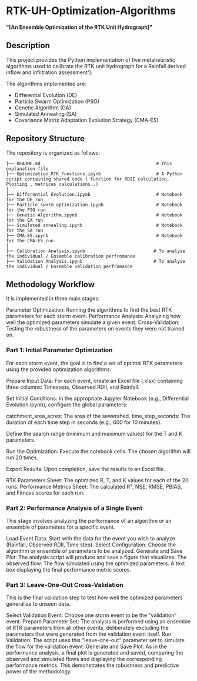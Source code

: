 # RTK-UH-Optimization-Algorithms
**"[An Ensemble Optimization of the RTK Unit Hydrograph]"**


## Description

This project provides the Python implementation of five metaheuristic algorithms used to calibrate the RTK unit hydrograph for a Rainfall derived inflow and infiltration assessment'].

The algorithms implemented are:

* Differential Evolution (DE)
* Particle Swarm Optimization (PSO)
* Genetic Algorithm (GA)
* Simulated Annealing (SA)
* Covariance Matrix Adaptation Evolution Strategy (CMA-ES)

## Repository Structure

The repository is organized as follows:

```
├── README.md                                            # This explanation file                                  
├── Optimization_RTK_Functions.ipynb                     # A Python script containing shared code ( function for RDII calculation, Plotting , metrices calculations..)
│
├── Differential Evolution.ipynb                         # Notebook for the DE run
├── Particle swarm optimization.ipynb                    # Notebook for the PSO run
├── Genetic Algorithm.ipynb                              # Notebook for the GA run
├── Simulated annealing.ipynb                            # Notebook for the SA run
├── CMA-ES.ipynb                                         # Notebook for the CMA-ES run
│
├── Calibration Analysis.ipynb                          # To analyse the individual / Ensemble calibration perfromance
├── Validation Analysis.ipynb                           # To analyse the individual / Ensemble validation perfromance
```

## Methodology Workflow
It is implemented in three main stages:

Parameter Optimization: Running the algorithms to find the best RTK parameters for each storm event.
Performance Analysis: Analyzing how well the optimized parameters simulate a given event.
Cross-Validation: Testing the robustness of the parameters on events they were not trained on.


### Part 1: Initial Parameter Optimization
For each storm event, the goal is to find a set of optimal RTK parameters using the provided optimization algorithms.

Prepare Input Data: For each event, create an Excel file (.xlsx) containing three columns: Timesteps, Observed RDII, and Rainfall.

Set Initial Conditions: In the appropriate Jupyter Notebook (e.g., Differential Evolution.ipynb), configure the global parameters:

catchment_area_acres: The area of the sewershed.
time_step_seconds: The duration of each time step in seconds (e.g., 600 for 10 minutes).

Define the search range (minimum and maximum values) for the T and K parameters.

Run the Optimization: Execute the notebook cells. The chosen algorithm will run 20 times.

Export Results: Upon completion, save the results to an Excel file. 

RTK Parameters Sheet: The optimized R, T, and K values for each of the 20 runs.
Performance Metrics Sheet: The calculated R², NSE, RMSE, PBIAS, and Fitness scores for each run.

### Part 2: Performance Analysis of a Single Event
This stage involves analyzing the performance of an algorithm or an ensemble of parameters for a specific event.

Load Event Data: Start with the data for the event you wish to analyze (Rainfall, Observed RDII, Time step).
Select Configuration: Choose the algorithm or ensemble of parameters to be analyzed.
Generate and Save Plot: The analysis script will produce and save a figure that visualizes:
The observed flow.
The flow simulated using the optimized parameters.
A text box displaying the final performance metric scores.

### Part 3: Leave-One-Out Cross-Validation 
This is the final validation step to test how well the optimized parameters generalize to unseen data.

Select Validation Event: Choose one storm event to be the "validation" event.
Prepare Parameter Set: The analysis is performed using an ensemble of RTK parameters from all other events, deliberately excluding the parameters that were generated from the validation event itself.
Run Validation: The script uses this "leave-one-out" parameter set to simulate the flow for the validation event.
Generate and Save Plot: As in the performance analysis, a final plot is generated and saved, comparing the observed and simulated flows and displaying the corresponding performance metrics. This demonstrates the robustness and predictive power of the methodology.

